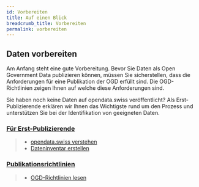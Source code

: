 ```yaml
---
id: Vorbereiten
title: Auf einen Blick
breadcrumb_title: Vorbereiten
permalink: vorbereiten
---
```

## Daten vorbereiten

Am Anfang steht eine gute Vorbereitung. Bevor Sie Daten als Open
Government Data publizieren können, müssen Sie sicherstellen,
dass die Anforderungen für eine Publikation der OGD erfüllt sind.
Die OGD-Richtlinien zeigen Ihnen auf welche diese Anforderungen sind.

Sie haben noch keine Daten auf opendata.swiss veröffentlicht?
Als Erst-Publizierende erklären wir Ihnen das Wichtigste
rund um den Prozess und unterstützen Sie bei der Identifikation
von geeigneten Daten.

### [Für Erst-Publizierende](erstpublizierende.md)

> - [opendata.swiss verstehen](erstpublizierende/opendata-swiss-verstehen.md)
> - [Dateninventar erstellen](erstpublizierende/dateninventar-erstellen.md)

### [Publikationsrichtlinien](publikationsrichtlinien.md)

> - [OGD-Richtlinien lesen](publikationsrichtlinien.md)
